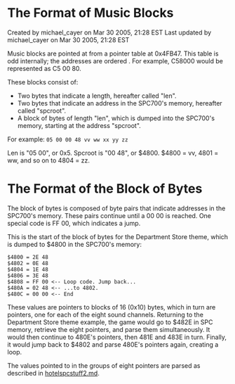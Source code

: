 # The Format of Music Blocks

Created by michael_cayer on Mar 30 2005, 21:28 EST
Last updated by michael_cayer on Mar 30 2005, 21:28 EST

Music blocks are pointed at from a pointer table at 0x4FB47. This table
is odd internally; the addresses are ordered <high> <low> <middle>. For
example, C58000 would be represented as C5 00 80.

These blocks consist of:
 - Two bytes that indicate a length, hereafter called "len".
 - Two bytes that indicate an address in the SPC700's memory, hereafter
   called "spcroot".
 - A block of bytes of length "len", which is dumped into the SPC700's
   memory, starting at the address "spcroot".

For example:
`05 00 00 48 vv ww xx yy zz`

  Len is "05 00", or 0x5.
  Spcroot is "00 48", or $4800.
  $4800 = vv, 4801 = ww, and so on to 4804 = zz.

# The Format of the Block of Bytes

The block of bytes is composed of byte pairs that indicate addresses in
the SPC700's memory. These pairs continue until a 00 00 is reached.
One special code is FF 00, which indicates a jump.

This is the start of the block of bytes for the Department Store theme,
which is dumped to $4800 in the SPC700's memory:

    $4800 = 2E 48
    $4802 = 0E 48
    $4804 = 1E 48
    $4806 = 3E 48
    $4808 = FF 00 <-- Loop code. Jump back...
    $480A = 02 48 <-- ...to 4802.
    $480C = 00 00 <-- End

These values are pointers to blocks of 16 (0x10) bytes, which in turn are
pointers, one for each of the eight sound channels. Returning to the
Department Store theme example, the game would go to $482E in SPC memory,
retrieve the eight pointers, and parse them simultaneously. It would then
continue to 480E's pointers, then 481E and 483E in turn. Finally, it would
jump back to $4802 and parse 480E's pointers again, creating a loop.

The values pointed to in the groups of eight pointers are parsed as described
in [hotelspcstuff2.md](hotelspcstuff2.md).
